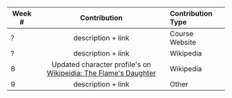 | Week # | Contribution | Contribution Type |
| ------ | :----------: | :---------------- |
| ?      | description + link | Course Website |
? | description + link | Wikipedia
8 | Updated character profile's on [Wikipeidia: The Flame's Daughter](https://en.wikipedia.org/w/index.php?title=The_Flame%27s_Daughter&oldid=832446560) | Wikipedia
9 | description + link | Other
